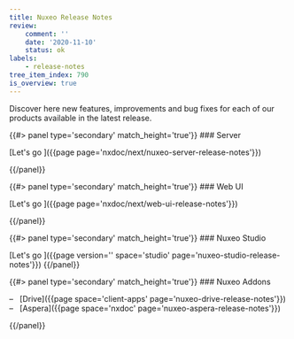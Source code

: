 ```yaml
---
title: Nuxeo Release Notes
review:
    comment: ''
    date: '2020-11-10'
    status: ok
labels:
    - release-notes
tree_item_index: 790
is_overview: true
---
```


Discover here new features, improvements and bug fixes for each of our products available in the latest release.  

<div class="row" data-equalizer data-equalize-on="medium">
<div class="column medium-6">
{{#> panel type='secondary' match_height='true'}}
### Server

[Let's go&nbsp;<i class="fa fa-long-arrow-right" aria-hidden="true"></i>]({{page page='nxdoc/next/nuxeo-server-release-notes'}})

{{/panel}}
</div>

<div class="column medium-6">
{{#> panel type='secondary' match_height='true'}}
### Web UI

[Let's go&nbsp;<i class="fa fa-long-arrow-right" aria-hidden="true"></i>]({{page page='nxdoc/next/web-ui-release-notes'}})

{{/panel}}
</div>
</div>

<div class="row" data-equalizer data-equalize-on="medium">
<div class="column medium-6">
{{#> panel type='secondary' match_height='true'}}
### Nuxeo Studio

[Let's go&nbsp;<i class="fa fa-long-arrow-right" aria-hidden="true"></i>]({{page version='' space='studio' page='nuxeo-studio-release-notes'}})
{{/panel}}
</div>

<div class="column medium-6">
{{#> panel type='secondary' match_height='true'}}
### Nuxeo Addons

&#8211; &nbsp; [Drive]({{page space='client-apps' page='nuxeo-drive-release-notes'}})</br>
&#8211; &nbsp; [Aspera]({{page space='nxdoc' page='nuxeo-aspera-release-notes'}})

{{/panel}}

</div>

</div>
